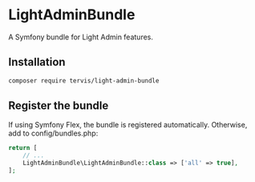 # LightAdminBundle

A Symfony bundle for Light Admin features.

## Installation

```bash
composer require tervis/light-admin-bundle
```

## Register the bundle

If using Symfony Flex, the bundle is registered automatically. Otherwise, add to config/bundles.php:

```php
return [
    // ...
    LightAdminBundle\LightAdminBundle::class => ['all' => true],
];
```

